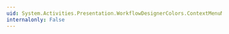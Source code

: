 ```yaml
---
uid: System.Activities.Presentation.WorkflowDesignerColors.ContextMenuMouseOverMiddle2ColorKey
internalonly: False
---
```

